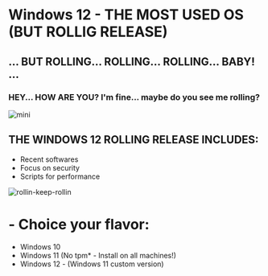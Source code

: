 # Windows 12 - THE MOST USED OS (BUT ROLLIG RELEASE)
## ... BUT ROLLING... ROLLING... ROLLING... BABY! ...
### HEY... HOW ARE YOU? I'm fine... maybe do you see me rolling? 
![mini](https://user-images.githubusercontent.com/86272521/213594659-531e15db-eab9-46d6-b543-03915a039404.png)

## THE WINDOWS 12 ROLLING RELEASE INCLUDES:
  - Recent softwares
  - Focus on security
  - Scripts for performance

![rollin-keep-rollin](https://user-images.githubusercontent.com/86272521/213595024-de76fa03-8ca9-4bb2-b8e1-67c6532f06af.gif)

# - Choice your flavor:
 - Windows 10
 - Windows 11 (No tpm* - Install on all machines!)
 - Windows 12 - (Windows 11 custom version)


